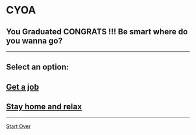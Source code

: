 # CYOA
## You Graduated CONGRATS !!! Be smart where do you wanna go?
---
## Select an option:
## [Get a job](../success/success.md)
## [Stay home and relax](../lazy/lazy.md)
---
[Start Over](../home.md)